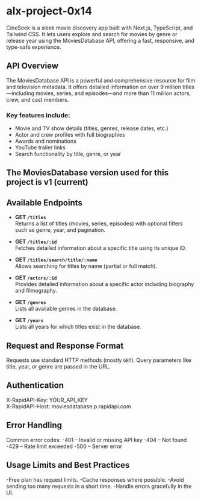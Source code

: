 # alx-project-0x14
CineSeek is a sleek movie discovery app built with Next.js, TypeScript, and Tailwind CSS. It lets users explore and search for movies by genre or release year using the MoviesDatabase API, offering a fast, responsive, and type-safe experience.


## API Overview
The MoviesDatabase API is a powerful and comprehensive resource for film and television metadata. It offers detailed information on over 9 million titles—including movies, series, and episodes—and more than 11 million actors, crew, and cast members.
### Key features include:

- Movie and TV show details (titles, genres, release dates, etc.)
- Actor and crew profiles with full biographies
- Awards and nominations
- YouTube trailer links
- Search functionality by title, genre, or year

## The MoviesDatabase version used for this project is v1 (current)


## Available Endpoints
- **GET `/titles`**  
  Returns a list of titles (movies, series, episodes) with optional filters such as genre, year, and pagination.

- **GET `/titles/:id`**  
  Fetches detailed information about a specific title using its unique ID.

- **GET `/titles/search/title/:name`**  
  Allows searching for titles by name (partial or full match).

- **GET `/actors/:id`**  
  Provides detailed information about a specific actor including biography and filmography.

- **GET `/genres`**  
  Lists all available genres in the database.

- **GET `/years`**  
  Lists all years for which titles exist in the database.


## Request and Response Format
Requests use standard HTTP methods (mostly `GET`). Query parameters like title, year, or genre are passed in the URL.

## Authentication
X-RapidAPI-Key: YOUR_API_KEY  
X-RapidAPI-Host: moviesdatabase.p.rapidapi.com


 ## Error Handling
Common error codes:
-401 – Invalid or missing API key
-404 – Not found
-429 – Rate limit exceeded
-500 – Server error


## Usage Limits and Best Practices
 -Free plan has request limits.
 -Cache responses where possible.
 -Avoid sending too many requests in a short time.
 -Handle errors gracefully in the UI.
